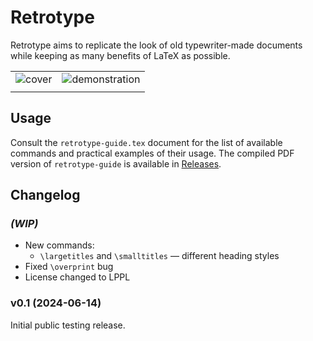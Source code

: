 Retrotype
=========

Retrotype aims to replicate the look of old typewriter-made documents while keeping as many benefits of LaTeX as possible.

|                                                   |                                                                   |
| :-:                                               | :-:                                                               |
| ![cover](https://i.postimg.cc/zfmXGnGc/cover.jpg) | ![demonstration](https://i.postimg.cc/Gpk38HBh/demonstration.jpg) |
|                                                   |                                                                   |

Usage
-----

Consult the `retrotype-guide.tex` document for the list of available commands and practical examples of their usage. The compiled PDF version of `retrotype-guide` is available in [Releases](https://github.com/Vladar4/retrotype/releases).

Changelog
---------

### *(WIP)*
* New commands:
    * `\largetitles` and `\smalltitles` — different heading styles
* Fixed `\overprint` bug
* License changed to LPPL

### v0.1 (2024-06-14)
Initial public testing release.

